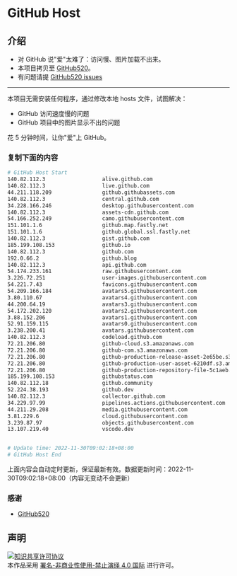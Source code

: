 # GitHub Host
## 介绍
- 对 GitHub 说"爱"太难了：访问慢、图片加载不出来。
- 本项目拷贝至 [GitHub520](https://github.com/521xueweihan/GitHub520)。
- 有问题请提 [GitHub520 issues](https://github.com/521xueweihan/GitHub520/issues/new)

---

本项目无需安装任何程序，通过修改本地 hosts 文件，试图解决：
- GitHub 访问速度慢的问题
- GitHub 项目中的图片显示不出的问题

花 5 分钟时间，让你"爱"上 GitHub。

### 复制下面的内容
```bash
# GitHub Host Start
140.82.112.3                  alive.github.com
140.82.112.3                  live.github.com
44.211.118.209                github.githubassets.com
140.82.112.3                  central.github.com
34.228.166.246                desktop.githubusercontent.com
140.82.112.3                  assets-cdn.github.com
54.166.252.249                camo.githubusercontent.com
151.101.1.6                   github.map.fastly.net
151.101.1.6                   github.global.ssl.fastly.net
140.82.112.3                  gist.github.com
185.199.108.153               github.io
140.82.112.3                  github.com
192.0.66.2                    github.blog
140.82.112.3                  api.github.com
54.174.233.161                raw.githubusercontent.com
3.226.72.251                  user-images.githubusercontent.com
54.221.7.43                   favicons.githubusercontent.com
54.209.166.184                avatars5.githubusercontent.com
3.80.110.67                   avatars4.githubusercontent.com
44.200.64.19                  avatars3.githubusercontent.com
54.172.202.120                avatars2.githubusercontent.com
3.88.152.206                  avatars1.githubusercontent.com
52.91.159.115                 avatars0.githubusercontent.com
3.238.200.41                  avatars.githubusercontent.com
140.82.112.3                  codeload.github.com
72.21.206.80                  github-cloud.s3.amazonaws.com
72.21.206.80                  github-com.s3.amazonaws.com
72.21.206.80                  github-production-release-asset-2e65be.s3.amazonaws.com
72.21.206.80                  github-production-user-asset-6210df.s3.amazonaws.com
72.21.206.80                  github-production-repository-file-5c1aeb.s3.amazonaws.com
185.199.108.153               githubstatus.com
140.82.112.18                 github.community
52.224.38.193                 github.dev
140.82.112.3                  collector.github.com
34.229.97.99                  pipelines.actions.githubusercontent.com
44.211.29.208                 media.githubusercontent.com
3.81.229.6                    cloud.githubusercontent.com
3.239.87.97                   objects.githubusercontent.com
13.107.219.40                 vscode.dev


# Update time: 2022-11-30T09:02:18+08:00
# GitHub Host End

```
上面内容会自动定时更新，保证最新有效。数据更新时间：2022-11-30T09:02:18+08:00（内容无变动不会更新）

### 感谢

- [GitHub520](https://github.com/521xueweihan/GitHub520)

## 声明
<a rel="license" href="https://creativecommons.org/licenses/by-nc-nd/4.0/deed.zh"><img alt="知识共享许可协议" style="border-width: 0" src="https://licensebuttons.net/l/by-nc-nd/4.0/88x31.png"></a><br>本作品采用 <a rel="license" href="https://creativecommons.org/licenses/by-nc-nd/4.0/deed.zh">署名-非商业性使用-禁止演绎 4.0 国际</a> 进行许可。